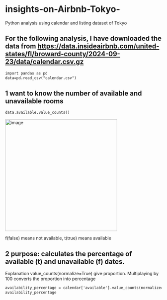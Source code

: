 # insights-on-Airbnb-Tokyo-
Python analysis using calendar and listing dataset of Tokyo 
## For the following analysis, I have downloaded the data from https://data.insideairbnb.com/united-states/fl/broward-county/2024-09-23/data/calendar.csv.gz

``` diff
import pandas as pd
data=pd.read_csv("calendar.csv")
```

## 1 want to know the number of available and unavailable rooms

``` diff
data.available.value_counts()
```
<img width="360" alt="image" src="https://github.com/user-attachments/assets/abf39c86-5b3d-46da-a0c1-295c911aa600" />

f(false) means not available, t(true) means available 

## 2 purpose: calculates the percentage of available (t) and unavailable (f) dates.
Explanation value_counts(normalize=True) give proportion. Multiplaying by 100 converts the proportion into percentage


``` diff
availability_percentage = calendar['available'].value_counts(normalize=True) * 100
availability_percentage
```
